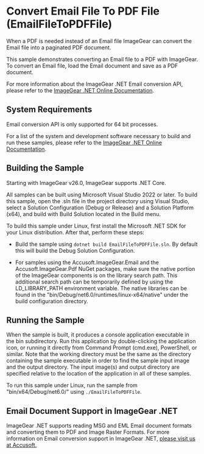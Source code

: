 # Convert Email File To PDF File (EmailFileToPDFFile)

When a PDF is needed instead of an Email file ImageGear can convert the Email file into a paginated PDF document.

This sample demonstrates converting an Email file to a PDF with ImageGear. To convert an Email file, load the Email document and save as a PDF document.

For more information about the ImageGear .NET Email conversion API, please refer to the [ImageGear .NET Online Documentation](https://help.accusoft.com/ImageGear/latest/webframe.html).

## System Requirements

Email conversion API is only supported for 64 bit processes.

For a list of the system and development software necessary to build and run these samples, please refer to the [ImageGear .NET Online Documentation](https://help.accusoft.com/ImageGear/latest/webframe.html#system-requirements.html).

## Building the Sample

Starting with ImageGear v26.0, ImageGear supports .NET Core.

All samples can be built using Microsoft Visual Studio 2022 or later. To build this sample, open the .sln file in the project directory using Visual Studio, select a Solution Configuration (Debug or Release) and a Solution Platform (x64), and build with Build Solution located in the Build menu.  

To build this sample under Linux, first install the Microsoft .NET SDK for your Linux distribution. After that, perform these steps:

- Build the sample using `dotnet build EmailFileToPDFFile.sln`. By default this will build the Debug Solution Configuration.

- For samples using the Accusoft.ImageGear.Email and the Accusoft.ImageGear.Pdf NuGet packages, make sure the native portion of the ImageGear components is on the library search path. This additional search path can be temporarily defined by using the LD_LIBRARY_PATH environment variable. The native libraries can be found in the "bin/Debug/net6.0/runtimes/linux-x64/native" under the build configuration directory.

## Running the Sample

When the sample is built, it produces a console application executable in the bin subdirectory. Run this application by double-clicking the application icon, or running it directly from Command Prompt (cmd.exe), PowerShell, or similar. Note that the working directory must be the same as the directory containing the sample executable in order to find the sample input image and the output directory. The input image(s) and output directory are specified relative to the location of the application in all of these samples.

To run this sample under Linux, run the sample from "bin/x64/Debug/net6.0/" using `./EmailFileToPDFFile`.

## Email Document Support in ImageGear .NET

ImageGear .NET supports reading MSG and EML Email document formats and converting them to PDF and Image Raster Formats. For more information on Email conversion support in ImageGear .NET, [please visit us at Accusoft.](https://www.accusoft.com/products/imagegear-collection/imagegear-dot-net/)
